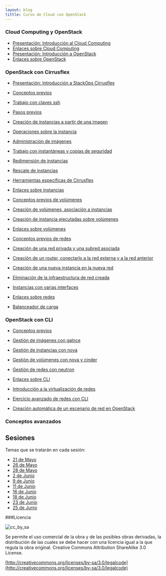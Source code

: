```yaml
---
layout: blog
tittle: Curso de Cloud con OpenStack
---
```



### Cloud Computing y OpenStack

* [Presentación: Introducción al Cloud Computing](curso/u1/presentacion)
* [Enlaces sobre Cloud Computing](curso/u1/enlaces)
* [Presentación: Introducción a OpenStack](curso/u1/presentacion_openstack)
* [Enlaces sobre OpenStack](curso/u1/enlaces_openstack)

### OpenStack con Cirrusflex

* [Presentación: Introducción a StackOps Cirrusflex](curso/u1/presentacion_stackops)
* [Conceptos previos](curso/u2/conceptos_previos)
* [Trabajo con claves ssh](curso/u2/claves_ssh)
* [Pasos previos](curso/u2/previos)
* [Creación de instancias a partir de una imagen](curso/u2/instancias1)
* [Operaciones sobre la instancia](curso/u2/instancias2)
* [Administración de imágenes](curso/u2/imagenes)
* [Trabajo con instantáneas y copias de seguridad](curso/u2/instantaneas)
* [Redimensión de instancias](curso/u2/redimension)
* [Rescate de instancias](curso/u2/rescate)
* [Herramientas específicas de Cirrusflex](curso/u2/cirrusflex-tools)
* [Enlaces sobre instancias](curso/u2/enlaces)

* [Conceptos previos de volúmenes](curso/u3/conceptos_previos)
* [Creación de volúmenes, asociación a instancias](curso/u3/volumen)
* [Creación de instancia ejecutadas sobre volúmenes](curso/u3/instancias_volumen)
* [Enlaces sobre volúmenes](curso/u3/enlaces)

* [Conceptos previos de redes](curso/u4/conceptos_previos)
* [Creación de una red privada y una subred asociada](curso/u4/red1)
* [Creación de un router, conectarlo a la red externa y a la red anterior](curso/u4/router1)
* [Creación de una nueva instancia en la nueva red](curso/u4/instancia1)
* [Eliminación de la infraestructura de red creada](curso/u4/borrar)
* [Instancias con varias interfaces](curso/u4/interfaces)
* [Enlaces sobre redes](curso/u4/enlaces)
* [Balanceador de carga](curso/u6/balanceador)

### OpenStack con CLI

* [Conceptos previos](curso/u5/previos)
* [Gestión de imágenes con galnce](curso/u5/imagenes)
* [Gestión de instancias con nova](curso/u5/instancia)
* [Gestión de volúmenes con nova y cinder](curso/u5/volumen)
* [Gestión de redes con neutron](curso/u5/red)


* [Enlaces sobre CLI](curso/u5/enlaces)

* [Introducción a la virtualización de redes](curso/u6/intro)
* [Ejercicio avanzado de redes con CLI](curso/u6/router2)
* [Creación automática de un escenario de red en OpenStack](curso/u6/demofinal)

### Conceptos avanzados

## Sesiones
Temas que se tratarán en cada sesión:

* [21 de Mayo](curso/sesion1)
* [26 de Mayo](curso/sesion2)
* [28 de Mayo](curso/sesion3)
* [2 de Junio](curso/sesion4)
* [9 de Junio](curso/sesion5)
* [11 de Junio](curso/sesion6)
* [16 de Junio](curso/sesion7)
* [18 de Junio](curso/sesion8)
* [23 de Junio](curso/sesion9)
* [25 de Junio](curso/sesion10)

###Licencia

![cc_by_sa](http://iesgn.github.io/cloud/img/cc_by_sa.png)

Se permite el uso comercial de la obra y de las posibles obras derivadas, la
distribución de las cuales se debe hacer con una licencia igual a la que regula
la obra original. Creative Commons Attribution ShareAlike 3.0 License.

[http://creativecommons.org/licenses/by-sa/3.0/legalcode](http://creativecommons.org/licenses/by-sa/3.0/legalcode)

